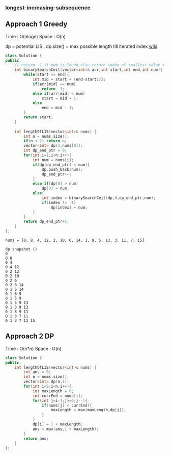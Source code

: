 ### [longest-increasing-subsequence](https://leetcode.com/problems/longest-increasing-subsequence/)

## Approach 1 Greedy

Time : O(nlogn)
Space : O(n)

dp = potential LIS , dp.size() = max possible length till iterated index
[wiki](https://en.wikipedia.org/wiki/Longest_increasing_subsequence)

```cpp
class Solution {
public:
    // return -1 if num is found else return index of smallest value > num
    int binarySearchCeil(vector<int>& arr,int start,int end,int num){
        while(start <= end){
            int mid = start + (end-start)/2;
            if(arr[mid] == num)
                return -1;
            else if(arr[mid] < num)
                start = mid + 1;
            else
                end = mid - 1;
        }
        return start;    
    }
    
    int lengthOfLIS(vector<int>& nums) {
        int n = nums.size();
        if(n < 2) return n;
        vector<int> dp(1,nums[0]);
        int dp_end_ptr = 0;
        for(int i=1;i<n;i++){
            int num = nums[i];
            if(dp[dp_end_ptr] < num){
                dp.push_back(num);
                dp_end_ptr++;
            }
            else if(dp[0] > num)
                dp[0] = num;
            else{
                int index = binarySearchCeil(dp,0,dp_end_ptr,num);
                if(index != -1)
                    dp[index] = num;
            }
        }
        return dp_end_ptr+1;
    }
};
``` 

```
nums = [0, 8, 4, 12, 2, 10, 6, 14, 1, 9, 5, 13, 3, 11, 7, 15]

dp snapshot ()
0 
0 8 
0 4 
0 4 12 
0 2 12 
0 2 10 
0 2 6 
0 2 6 14 
0 1 6 14 
0 1 6 9 
0 1 5 9 
0 1 5 9 13 
0 1 3 9 13 
0 1 3 9 11 
0 1 3 7 11 
0 1 3 7 11 15 
```

## Approach 2 DP

Time : O(n*n)
Space : O(n)

```cpp
class Solution {
public:
    int lengthOfLIS(vector<int>& nums) {
        int ans = 0;
        int n = nums.size();
        vector<int> dp(n,1);
        for(int i=0;i<n;i++){
            int maxLength = 0;
            int currEnd = nums[i];
            for(int j=i-1;j>=0;j--){
                if(nums[j] < currEnd){
                    maxLength = max(maxLength,dp[j]);
                }
            }
            dp[i] = 1 + maxLength;
            ans = max(ans,1 + maxLength);
        }
        return ans;
    }
};
```